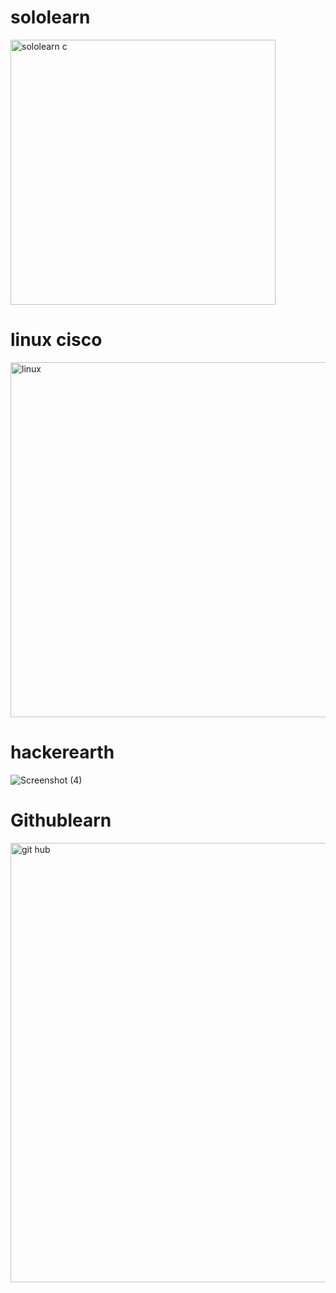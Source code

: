 # sololearn

  <img width="424" alt="sololearn c" src="https://user-images.githubusercontent.com/98905874/154542029-a070abb4-a78e-4e52-beb0-de00ab9136a1.PNG">

# linux cisco

  <img width="568" alt="linux" src="https://user-images.githubusercontent.com/98905874/154542055-6ba43b13-2c92-46ea-acdb-c6856ffe10bf.png">

# hackerearth

![Screenshot (4)](https://user-images.githubusercontent.com/98905874/154542095-e030d59b-7209-4d28-be38-7a6a58e3a5eb.png)

# Githublearn

<img width="703" alt="git hub" src="https://user-images.githubusercontent.com/98905874/155286446-dc07874a-cd0a-4efe-a583-d31302e8f378.png">

